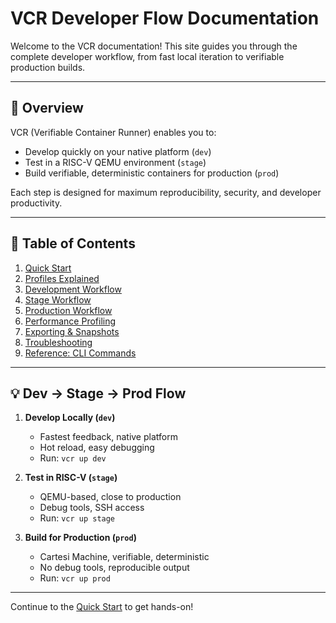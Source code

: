 # VCR Developer Flow Documentation

Welcome to the VCR documentation! This site guides you through the complete developer workflow, from fast local iteration to verifiable production builds.

---

## :rocket: Overview

VCR (Verifiable Container Runner) enables you to:
- Develop quickly on your native platform (`dev`)
- Test in a RISC-V QEMU environment (`stage`)
- Build verifiable, deterministic containers for production (`prod`)

Each step is designed for maximum reproducibility, security, and developer productivity.

---

## :bookmark_tabs: Table of Contents

1. [Quick Start](quick-start.md)
2. [Profiles Explained](profiles.md)
3. [Development Workflow](dev.md)
4. [Stage Workflow](stage.md)
5. [Production Workflow](prod.md)
6. [Performance Profiling](perf.md)
7. [Exporting & Snapshots](export.md)
8. [Troubleshooting](troubleshooting.md)
9. [Reference: CLI Commands](cli-reference.md)

---

## :bulb: Dev → Stage → Prod Flow

1. **Develop Locally (`dev`)**
   - Fastest feedback, native platform
   - Hot reload, easy debugging
   - Run: `vcr up dev`

2. **Test in RISC-V (`stage`)**
   - QEMU-based, close to production
   - Debug tools, SSH access
   - Run: `vcr up stage`

3. **Build for Production (`prod`)**
   - Cartesi Machine, verifiable, deterministic
   - No debug tools, reproducible output
   - Run: `vcr up prod`

---

Continue to the [Quick Start](quick-start.md) to get hands-on! 